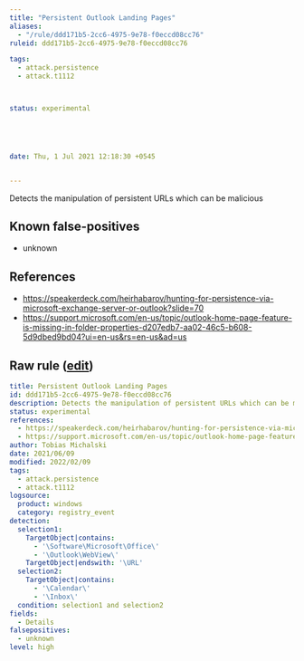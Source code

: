 ```yaml
---
title: "Persistent Outlook Landing Pages"
aliases:
  - "/rule/ddd171b5-2cc6-4975-9e78-f0eccd08cc76"
ruleid: ddd171b5-2cc6-4975-9e78-f0eccd08cc76

tags:
  - attack.persistence
  - attack.t1112



status: experimental





date: Thu, 1 Jul 2021 12:18:30 +0545


---
```


Detects the manipulation of persistent URLs which can be malicious

<!--more-->


## Known false-positives

* unknown



## References

* https://speakerdeck.com/heirhabarov/hunting-for-persistence-via-microsoft-exchange-server-or-outlook?slide=70
* https://support.microsoft.com/en-us/topic/outlook-home-page-feature-is-missing-in-folder-properties-d207edb7-aa02-46c5-b608-5d9dbed9bd04?ui=en-us&rs=en-us&ad=us


## Raw rule ([edit](https://github.com/SigmaHQ/sigma/edit/master/rules/windows/registry_event/registry_event_outlook_registry_webview.yml))
```yaml
title: Persistent Outlook Landing Pages
id: ddd171b5-2cc6-4975-9e78-f0eccd08cc76
description: Detects the manipulation of persistent URLs which can be malicious
status: experimental
references:
  - https://speakerdeck.com/heirhabarov/hunting-for-persistence-via-microsoft-exchange-server-or-outlook?slide=70
  - https://support.microsoft.com/en-us/topic/outlook-home-page-feature-is-missing-in-folder-properties-d207edb7-aa02-46c5-b608-5d9dbed9bd04?ui=en-us&rs=en-us&ad=us
author: Tobias Michalski
date: 2021/06/09
modified: 2022/02/09
tags:
  - attack.persistence
  - attack.t1112
logsource:
  product: windows
  category: registry_event
detection:
  selection1:
    TargetObject|contains: 
      - '\Software\Microsoft\Office\'
      - '\Outlook\WebView\'
    TargetObject|endswith: '\URL'
  selection2:
    TargetObject|contains: 
      - '\Calendar\'
      - '\Inbox\'
  condition: selection1 and selection2
fields:
  - Details
falsepositives:
  - unknown
level: high

```
